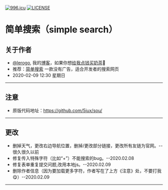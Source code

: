 [![996.icu](https://img.shields.io/badge/link-996.icu-red.svg)](https://996.icu) [![LICENSE](https://img.shields.io/badge/license-Anti%20996-blue.svg)](https://github.com/996icu/996.ICU/blob/master/LICENSE)
# 简单搜索（simple search）
 ## 关于作者
 - [@lerogo](https://github.com/lerogo/ "@lerogo"), 我的[博客](https://blog.lerogo.top/)，如果你想[给我点钱买奶茶](https://pay.lerogo.top/)🤣
 - 推荐：[简单搜索](https://s.lerogo.top/) 一款没有广告，适合开发者的搜索网页
 - 2020-02-09 12:30 星期日
------------
 ## 注意
 - 原版代码地址：https://github.com/5iux/sou/
------------
 ## 更改
 - 删掉天气，更改右边导航位置，删掉/更改部分链接，更改所有友链为官网。--很久很久以前
 - 修复传入特殊字符（比如“+”）不能搜索的bug。--2020.02.08
 - 修复表单重复提交问题,改用本地js。--2020.02.09
 - 删除作者信息（因为要加载更多字符，作者写在了上方《注意》处，不要打我😋）--2020.02.09
------------
